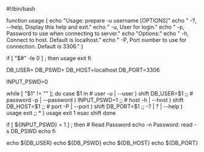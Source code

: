 #!/bin/bash

function usage
{
    echo "Usage: prepare -u username [OPTIONS]"
    echo "  -?, --help, Display this help and exit."
    echo "  -u, User for login."
    echo "  -p, Password to use when connecting to server."
    echo "Options:"
    echo "  -h, Connect to host. Default is localhost."
    echo "  -P, Port number to use for connection. Default is 3306."
}

if [ "$#" -le 0 ] ; then
    usage
    exit
fi

DB_USER=
DB_PSWD=
DB_HOST=localhost
DB_PORT=3306

INPUT_PSWD=0

while [ "$1" != "" ]; do
    case $1 in
        # user
        -u | --user )
        shift
        DB_USER=$1
        ;;
        # password
        -p | --password )
        INPUT_PSWD=1
        ;;
        # host
        -h | --host )
        shift
        DB_HOST=$1
        ;;
        # port
        -P | --port )
        shift
        DB_PORT=$1
        ;;
        -? | ? | --help )
        usage
        exit
        ;;
        * )
        usage
        exit 1
    esac
    shift
done

if [ ${INPUT_PSWD} = 1 ] ; then
    # Read Password
    echo -n Password:
    read -s DB_PSWD
    echo
fi

echo ${DB_USER}
echo ${DB_PSWD}
echo ${DB_HOST}
echo ${DB_PORT}
